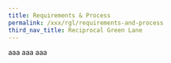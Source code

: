 ```yaml
---
title: Requirements & Process
permalink: /xxx/rgl/requirements-and-process
third_nav_title: Reciprocal Green Lane
---
```


aaa aaa aaa
